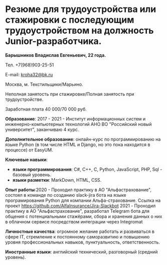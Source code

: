 # Резюме для трудоустройства или стажировки с последующим трудоустройством на должность Junior-разработчика.

<b>Барышников Владислав Евгеньевич, 22 года.</b>

Тел. +7(968)903-25-51

E-mail: kroha32@bk.ru

Москва, м. Текстильщики/Марьино.

Неполная занятость при стажировке/Полная занятость при трудоустройстве.

Заработная плата 40 000/70 000 руб.

<b>Образование</b>:
2017 - 2021 - Институт информационных систем и инженерно-компьютерных технологий АНО ВО "Российский новый университет", заканчиваю 4 курс.

<b>Дополнительное образование</b>: онлайн-курс по программированию на языке Python (в том числе HTML и Django, но это пока находится в процессе) от EasyUM.

<b>Ключевые навыки</b>:
* <b>языки программирования</b>: C#, С++, C, Python, JavaScript, PHP, Sql - базовый уровень. 
* <b>языки разметки</b>: MarkDown, HTML, CSS.

<b>Опыт работы</b>:2020 - Проходил практику в АО "Альфастрахование", состоял в команде по созданию slack-jira бота на языке програмирования Python для компании Альфа-страхование. Ссылка на проект https://github.com/AlfaInsurance/Jira-Slackbot
2021 - Проходил практику в АО "Альфастрахование", разработал Telegram бота для общения с потенциальными стажёрами, сбора и хранения данных о них в облачном сервисе посредством интеграции через Integromat

<b>Личностные качества</b>: огромное желание работать и развиваться в сфере IT, стремление к постоянному саморазвитию и повышению уровня профессиональных навыков, пунктуальность, ответственность.

<b>Иностранные языки</b>: английский технический, разговорный (средний уровень).
